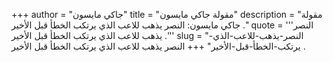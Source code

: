 +++
author = "جاكي مايسون"
title = "مقولة جاكي مايسون"
description = "مقولة جاكي مايسون: النصر يذهب للاعب الذي يرتكب الخطأ قبل الأخير ."
quote = '''النصر يذهب للاعب الذي يرتكب الخطأ قبل الأخير .'''
slug = "النصر-يذهب-للاعب-الذي-يرتكب-الخطأ-قبل-الأخير"
+++
النصر يذهب للاعب الذي يرتكب الخطأ قبل الأخير .
